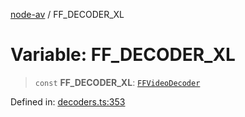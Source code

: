 [node-av](../globals.md) / FF\_DECODER\_XL

# Variable: FF\_DECODER\_XL

> `const` **FF\_DECODER\_XL**: [`FFVideoDecoder`](../type-aliases/FFVideoDecoder.md)

Defined in: [decoders.ts:353](https://github.com/seydx/av/blob/f8631fc881b394300b1479f511d55cf1c370a87f/src/constants/decoders.ts#L353)
